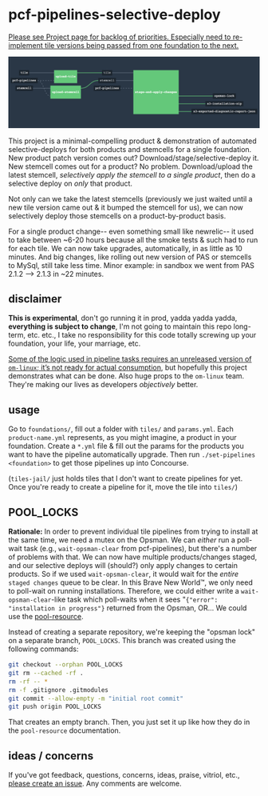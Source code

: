 # pcf-pipelines-selective-deploy

[Please see Project page for backlog of priorities. Especially need to re-implement tile versions being passed from one foundation to the next.](https://github.com/aegershman/pcf-pipelines-selective-deploy/projects/1)

![single-foundation pipeline](_assets/v3.png)

This project is a minimal-compelling product & demonstration of automated selective-deploys for both products and stemcells for a single foundation. New product patch version comes out? Download/stage/selective-deploy it. New stemcell comes out for a product? No problem. Download/upload the latest stemcell, _selectively apply the stemcell to a single product_, then do a selective deploy on *only* that product.

Not only can we take the latest stemcells (previously we just waited until a new tile version came out & it bumped the stemcell for us), we can now selectively deploy those stemcells on a product-by-product basis.

For a single product change-- even something small like newrelic-- it used to take between ~6-20 hours because all the smoke tests & such had to run for each tile. We can now take upgrades, automatically, in as little as 10 minutes. And big changes, like rolling out new version of PAS or stemcells to MySql, still take less time. Minor example: in sandbox we went from PAS 2.1.2 --> 2.1.3 in ~22 minutes.

## disclaimer

**This is experimental**, don't go running it in prod, yadda yadda yadda, **everything is subject to change**, I'm not going to maintain this repo long-term, etc. etc., I take no responsibility for this code totally screwing up your foundation, your life, your marriage, etc.

[Some of the logic used in pipeline tasks requires an unreleased version of `om-linux`; it’s not ready for actual consumption](https://github.com/pivotal-cf/om/issues/158), but hopefully this project demonstrates what can be done. Also huge props to the `om-linux` team. They're making our lives as developers _objectively_ better.

## usage

Go to `foundations/`, fill out a folder with `tiles/` and `params.yml`. Each `product-name.yml` represents, as you might imagine, a product in your foundation. Create a `*.yml` file & fill out the params for the products you want to have the pipeline automatically upgrade. Then run `./set-pipelines <foundation>` to get those pipelines up into Concourse.

(`tiles-jail/` just holds tiles that I don't want to create pipelines for yet. Once you're ready to create a pipeline for it, move the tile into `tiles/`)

## POOL_LOCKS

**Rationale:** In order to prevent individual tile pipelines from trying to install at the same time, we need a mutex on the Opsman. We can _either_ run a poll-wait task (e.g., `wait-opsman-clear` from pcf-pipelines), but there's a number of problems with that. We can now have multiple products/changes staged, and our selective deploys will (should?) only apply changes to certain products. So if we used `wait-opsman-clear`, it would wait for the _entire_ `staged changes` queue to be clear. In this Brave New World™, we only need to poll-wait on running installations. Therefore, we could either write a `wait-opsman-clear`-like task which poll-waits when it sees "`{"error": "installation in progress"}` returned from the Opsman, OR... We could use the [pool-resource](https://github.com/concourse/pool-resource).

Instead of creating a separate repository, we're keeping the "opsman lock" on a separate branch, `POOL_LOCKS`. This branch was created using the following commands:

```bash
git checkout --orphan POOL_LOCKS
git rm --cached -rf .
rm -rf -- *
rm -f .gitignore .gitmodules
git commit --allow-empty -m "initial root commit"
git push origin POOL_LOCKS
```

That creates an empty branch. Then, you just set it up like how they do in the `pool-resource` documentation.

## ideas / concerns

If you've got feedback, questions, concerns, ideas, praise, vitriol, etc., [please create an issue](https://github.com/aegershman/pcf-pipelines-selective-deploy/issues). Any comments are welcome.
